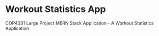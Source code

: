 # Workout Statistics App
COP4331 Large Project MERN Stack Application - A Workout Statistics Application
